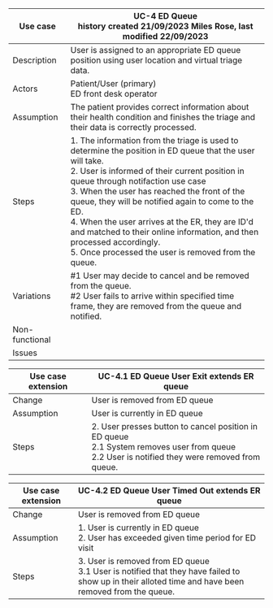 | Use case       | UC-4 ED Queue   <br> history created 21/09/2023 Miles Rose, last modified 22/09/2023 |
|----------------|------------------------------------------------------------------------------------------------------------------------------------------------------------------------------------------------------------------------------------------------------------------------------------------------------------------------------------------------------------------------------------------------------------------------------------------------------------------------------------------------------------------------------------------------------------------------------------------------------------------------------------------------------------------------------------------------------------------------------------------------------------------------------------------------------------------------------------------------------------------------------------------------------------------|
| Description    | User is assigned to an appropriate ED queue position using user location and virtual triage data.              
| Actors         | Patient/User (primary) <br> ED front desk operator                                                             
| Assumption     | The patient provides correct information about their health condition and finishes the triage and their data                       is correctly processed.                                                                             |
| Steps          | 1. The information from the triage is used to determine the position in ED queue that the user will take. <br> 2. User is informed of their current position in queue through notifaction use case <br>  3. When the user has reached the front of the queue, they will be notified again to come to the ED. <br> 4. When the user arrives at the ER, they are ID'd and matched to their online information, and then processed accordingly. <br> 5. Once processed the user is removed from the queue.
| Variations     |   #1 User may decide to cancel and be removed from the queue. <br> #2 User fails to arrive within specified time frame, they are removed from the queue and notified.
| Non-functional |                                                                         
| Issues         |                      |

| Use case extension      | UC-4.1 ED Queue User Exit **extends** ER queue
|----------------|------------------------------------------------------------------------------------------------------------------------------------------------------------------------------------------------------------------------------------------------------------------------------------------------------------------------------------------------------------------------------------------------------------------------------------------------------------------------------------------------------------------------------------------------------------------------------------------------------------------------------------------------------------------------------------------------------------------------------------------------------------------------------------------------------------------------------------------------------------------------------------------------------------------|
| Change    | User is removed from ED queue  |                                                             
| Assumption     | User is currently in ED queue                                                                             |
| Steps          | 2. User presses button to cancel position in ED queue <br> 2.1 System removes user from queue <br> 2.2 User is notified they were removed from queue. |


| Use case extension      | UC-4.2 ED Queue User Timed Out **extends** ER queue
|----------------|------------------------------------------------------------------------------------------------------------------------------------------------------------------------------------------------------------------------------------------------------------------------------------------------------------------------------------------------------------------------------------------------------------------------------------------------------------------------------------------------------------------------------------------------------------------------------------------------------------------------------------------------------------------------------------------------------------------------------------------------------------------------------------------------------------------------------------------------------------------------------------------------------------------|
| Change    | User is removed from ED queue                                                                      
| Assumption     | 1. User is currently in ED queue <br> 2. User has exceeded given time period for ED visit|
| Steps          | 3. User is removed from ED queue <br> 3.1 User is notified that they have failed to show up in their alloted time and have been removed from the queue. |



                                            
                                    
